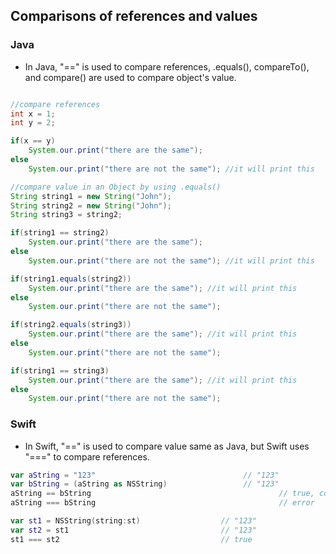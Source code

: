## Comparisons of references and values

### Java

- In Java, "==" is used to compare references, .equals(), compareTo(), and compare() are used to compare object's value.

```Java

//compare references
int x = 1;
int y = 2;

if(x == y)
	System.our.print("there are the same");
else
	System.our.print("there are not the same"); //it will print this

//compare value in an Object by using .equals()
String string1 = new String("John");
String string2 = new String("John");
String string3 = string2;

if(string1 == string2)
	System.our.print("there are the same");
else
	System.our.print("there are not the same"); //it will print this

if(string1.equals(string2))
	System.our.print("there are the same"); //it will print this
else
	System.our.print("there are not the same"); 

if(string2.equals(string3))
	System.our.print("there are the same"); //it will print this
else
	System.our.print("there are not the same"); 

if(string1 == string3)
	System.our.print("there are the same"); //it will print this
else
	System.our.print("there are not the same"); 
```

### Swift

- In Swift, "==" is used to compare value same as Java, but Swift uses "===" to compare references.

```Swift
var aString = "123"                                 // "123"
var bString = (aString as NSString)                 // "123"
aString == bString                                       	// true, content equality
aString === bString           								// error

var st1 = NSString(string:st)                  // "123"
var st2 = st1                                  // "123"
st1 === st2                                    // true

```